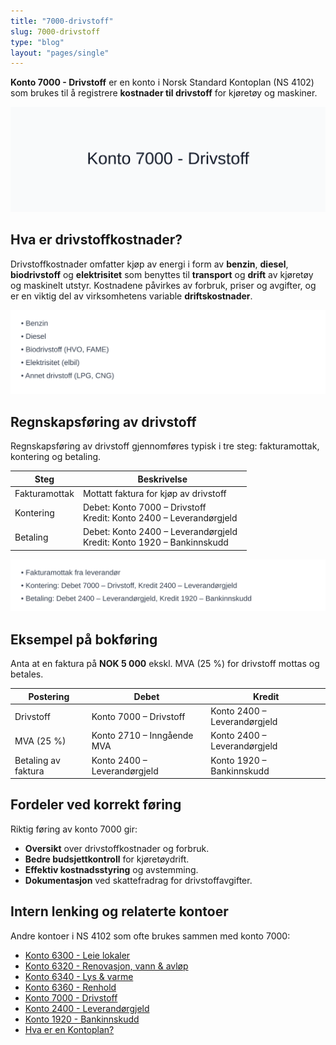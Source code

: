 ```yaml
---
title: "7000-drivstoff"
slug: 7000-drivstoff
type: "blog"
layout: "pages/single"
---
```


**Konto 7000 - Drivstoff** er en konto i Norsk Standard Kontoplan (NS 4102) som brukes til å registrere **kostnader til drivstoff** for kjøretøy og maskiner.

![Illustrasjon av konto 7000 Drivstoff](7000-drivstoff-image.svg)

## Hva er drivstoffkostnader?

Drivstoffkostnader omfatter kjøp av energi i form av **benzin**, **diesel**, **biodrivstoff** og **elektrisitet** som benyttes til **transport** og **drift** av kjøretøy og maskinelt utstyr. Kostnadene påvirkes av forbruk, priser og avgifter, og er en viktig del av virksomhetens variable **driftskostnader**.

![Typer drivstoff](drivstoff-typer.svg)

## Regnskapsføring av drivstoff

Regnskapsføring av drivstoff gjennomføres typisk i tre steg: fakturamottak, kontering og betaling.

| Steg            | Beskrivelse                                                                 |
|-----------------|-----------------------------------------------------------------------------|
| Fakturamottak   | Mottatt faktura for kjøp av drivstoff                                       |
| Kontering       | Debet: Konto 7000 – Drivstoff  <br>Kredit: Konto 2400 – Leverandørgjeld      |
| Betaling        | Debet: Konto 2400 – Leverandørgjeld  <br>Kredit: Konto 1920 – Bankinnskudd   |

![Bokføringsprosess drivstoff](drivstoff-bokforing.svg)

## Eksempel på bokføring

Anta at en faktura på **NOK 5 000** ekskl. MVA (25 %) for drivstoff mottas og betales.

| Postering             | Debet                          | Kredit                         |
|-----------------------|--------------------------------|--------------------------------|
| Drivstoff             | Konto 7000 – Drivstoff         | Konto 2400 – Leverandørgjeld   |
| MVA (25 %)            | Konto 2710 – Inngående MVA     | Konto 2400 – Leverandørgjeld   |
| Betaling av faktura   | Konto 2400 – Leverandørgjeld   | Konto 1920 – Bankinnskudd      |

## Fordeler ved korrekt føring

Riktig føring av konto 7000 gir:

* **Oversikt** over drivstoffkostnader og forbruk.
* **Bedre budsjettkontroll** for kjøretøydrift.
* **Effektiv kostnadsstyring** og avstemming.
* **Dokumentasjon** ved skattefradrag for drivstoffavgifter.

## Intern lenking og relaterte kontoer

Andre kontoer i NS 4102 som ofte brukes sammen med konto 7000:

* [Konto 6300 - Leie lokaler](/blogs/kontoplan/6300-leie-lokaler "Konto 6300 - Leie lokaler")
* [Konto 6320 - Renovasjon, vann & avløp](/blogs/kontoplan/6320-renovasjon-vann-avlop "Konto 6320 - Renovasjon, vann & avløp")
* [Konto 6340 - Lys & varme](/blogs/kontoplan/6340-lys-varme "Konto 6340 - Lys & varme")
* [Konto 6360 - Renhold](/blogs/kontoplan/6360-renhold "Konto 6360 - Renhold")
* [Konto 7000 - Drivstoff](/blogs/kontoplan/7000-drivstoff "Konto 7000 - Drivstoff")
* [Konto 2400 - Leverandørgjeld](/blogs/kontoplan/2400-leverandorgjeld "Konto 2400 - Leverandørgjeld")
* [Konto 1920 - Bankinnskudd](/blogs/kontoplan/1920-bankinnskudd "Konto 1920 - Bankinnskudd")
* [Hva er en Kontoplan?](/blogs/regnskap/hva-er-kontoplan "Hva er en Kontoplan? Komplett Guide til Kontoplaner i Norsk Regnskap")
